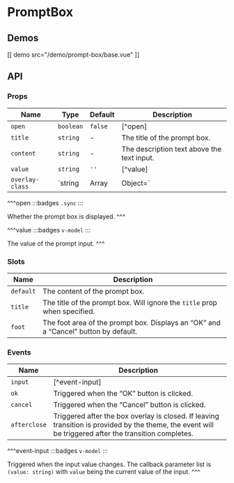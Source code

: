 # PromptBox

## Demos

[[ demo src="/demo/prompt-box/base.vue" ]]

## API

### Props

| Name | Type | Default | Description |
| --- | --- | --- | --- |
| `open` | `boolean` | `false` | [^open] |
| `title` | `string` | - | The title of the prompt box. |
| `content` | `string` | - | The description text above the text input. |
| `value` | `string` | `''` | [^value] |
| `overlay-class` | `string|Array|Object=` | - | See the `overlay-class` prop of [`Overlay`](./overlay). |

^^^open
:::badges
`.sync`
:::

Whether the prompt box is displayed.
^^^

^^^value
:::badges
`v-model`
:::

The value of the prompt input.
^^^

### Slots

| Name | Description |
| -- | -- |
| `default` | The content of the prompt box. |
| `title` | The title of the prompt box. Will ignore the `title` prop when specified. |
| `foot` | The foot area of the prompt box. Displays an “OK” and a “Cancel” button by default. |

### Events

| Name | Description |
| -- | -- |
| `input` | [^event-input] |
| `ok` | Triggered when the “OK” button is clicked. |
| `cancel` | Triggered when the “Cancel” button is clicked. |
| `afterclose` | Triggered after the box overlay is closed. If leaving transition is provided by the theme, the event will be triggered after the transition completes. |

^^^event-input
:::badges
`v-model`
:::

Triggered when the input value changes. The callback parameter list is `(value: string)` with `value` being the current value of the input.
^^^
